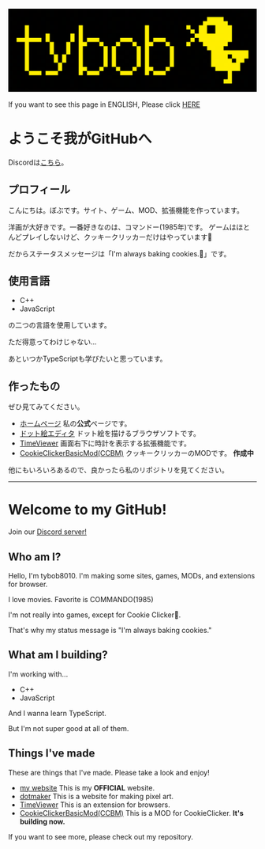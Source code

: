 ![bannerpng](bird3_1200px.png)

If you want to see this page in ENGLISH, Please click [HERE](#welcome-to-my-github)

# ようこそ我がGitHubへ

Discordは[こちら](https://discord.com/invite/YFg4suWa6a)。


## プロフィール
こんにちは。ぼぶです。サイト、ゲーム、MOD、拡張機能を作っています。

洋画が大好きです。一番好きなのは、コマンドー(1985年)です。
ゲームはほとんどプレイしないけど、クッキークリッカーだけはやっています🍪

だからステータスメッセージは「I'm always baking cookies.🍪」です。


## 使用言語

* C++
* JavaScript

の二つの言語を使用しています。

ただ得意ってわけじゃない...

あといつかTypeScriptも学びたいと思っています。


## 作ったもの
ぜひ見てみてください。
* [ホームページ](https://tybob8010.github.io) 私の**公式**ページです。
* [ドット絵エディタ](https://tybob8010.github.io/dotmaker/) ドット絵を描けるブラウザソフトです。
* [TimeViewer](https://github.com/tybob8010/TimeViewer) 画面右下に時計を表示する拡張機能です。
* [CookieClickerBasicMod(CCBM)](https://github.com/tybob8010/CookieClickerBasicMod_CCBM) クッキークリッカーのMODです。 **作成中**

他にもいろいろあるので、良かったら私のリポジトリを見てください。

---

# Welcome to my GitHub!

Join our [Discord server!](https://discord.com/invite/YFg4suWa6a)


## Who am I?
Hello, I'm tybob8010. I'm making some sites, games, MODs, and extensions for browser.

I love movies. Favorite is COMMANDO(1985)

I'm not really into games, except for Cookie Clicker🍪.

That's why my status message is "I'm always baking cookies."


## What am I building?

I'm working with...
* C++
* JavaScript

And I wanna learn TypeScript.

But I'm not super good at all of them.


## Things I've made
These are things that I've made. Please take a look and enjoy!
* [my website](https://tybob8010.github.io) This is my **OFFICIAL** website.
* [dotmaker](https://tybob8010.github.io/dotmaker/) This is a website for making pixel art.
* [TimeViewer](https://github.com/tybob8010/TimeViewer) This is an extension for browsers.
* [CookieClickerBasicMod(CCBM)](https://github.com/tybob8010/CookieClickerBasicMod_CCBM) This is a MOD for CookieClicker. **It's building now.**

If you want to see more, please check out my repository.
